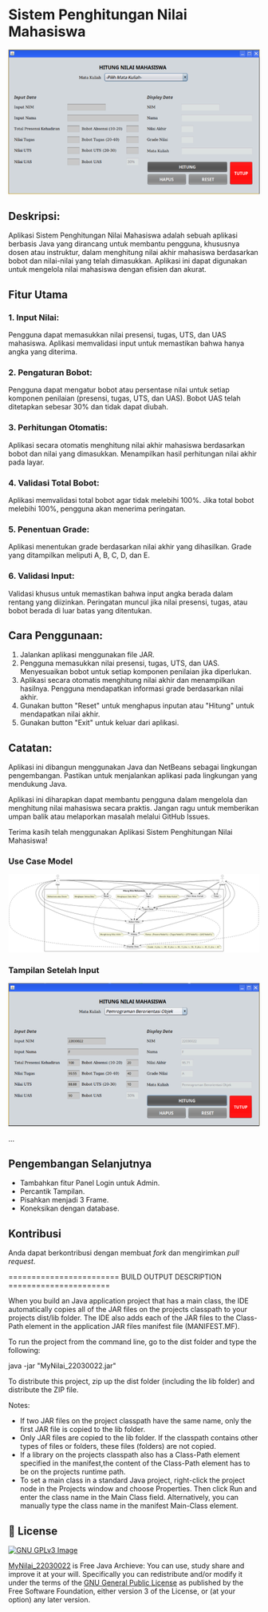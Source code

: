 # Sistem Penghitungan Nilai Mahasiswa

![Sistem Penghitungan Nilai Mahasiswa](https://github.com/pangaribowo/MyNilai_22030022/blob/main/apk.png)

## Deskripsi:

Aplikasi Sistem Penghitungan Nilai Mahasiswa adalah sebuah aplikasi berbasis Java yang dirancang untuk membantu pengguna, khususnya dosen atau instruktur, dalam menghitung nilai akhir mahasiswa berdasarkan bobot dan nilai-nilai yang telah dimasukkan. Aplikasi ini dapat digunakan untuk mengelola nilai mahasiswa dengan efisien dan akurat.

## Fitur Utama

### 1. Input Nilai:

Pengguna dapat memasukkan nilai presensi, tugas, UTS, dan UAS mahasiswa.
Aplikasi memvalidasi input untuk memastikan bahwa hanya angka yang diterima.

### 2. Pengaturan Bobot:

Pengguna dapat mengatur bobot atau persentase nilai untuk setiap komponen penilaian (presensi, tugas, UTS, dan UAS).
Bobot UAS telah ditetapkan sebesar 30% dan tidak dapat diubah.

### 3. Perhitungan Otomatis:

Aplikasi secara otomatis menghitung nilai akhir mahasiswa berdasarkan bobot dan nilai yang dimasukkan.
Menampilkan hasil perhitungan nilai akhir pada layar.

### 4. Validasi Total Bobot:

Aplikasi memvalidasi total bobot agar tidak melebihi 100%.
Jika total bobot melebihi 100%, pengguna akan menerima peringatan.

### 5. Penentuan Grade:

Aplikasi menentukan grade berdasarkan nilai akhir yang dihasilkan.
Grade yang ditampilkan meliputi A, B, C, D, dan E.

### 6. Validasi Input:

Validasi khusus untuk memastikan bahwa input angka berada dalam rentang yang diizinkan.
Peringatan muncul jika nilai presensi, tugas, atau bobot berada di luar batas yang ditentukan.

## Cara Penggunaan:

1. Jalankan aplikasi menggunakan file JAR.
2. Pengguna memasukkan nilai presensi, tugas, UTS, dan UAS.
Menyesuaikan bobot untuk setiap komponen penilaian jika diperlukan.
3. Aplikasi secara otomatis menghitung nilai akhir dan menampilkan hasilnya.
Pengguna mendapatkan informasi grade berdasarkan nilai akhir.
4. Gunakan button "Reset" untuk menghapus inputan atau "Hitung" untuk mendapatkan nilai akhir.
5. Gunakan button "Exit" untuk keluar dari aplikasi.

## Catatan:

Aplikasi ini dibangun menggunakan Java dan NetBeans sebagai lingkungan pengembangan. Pastikan untuk menjalankan aplikasi pada lingkungan yang mendukung Java.

Aplikasi ini diharapkan dapat membantu pengguna dalam mengelola dan menghitung nilai mahasiswa secara praktis. Jangan ragu untuk memberikan umpan balik atau melaporkan masalah melalui GitHub Issues.

Terima kasih telah menggunakan Aplikasi Sistem Penghitungan Nilai Mahasiswa!

### Use Case Model

![Use Case](https://github.com/pangaribowo/MyNilai_22030022/blob/main/uc.png)

### Tampilan Setelah Input
![Setelah Input](https://github.com/pangaribowo/MyNilai_22030022/blob/main/apk2.png)

...

## Pengembangan Selanjutnya

- Tambahkan fitur Panel Login untuk Admin.
- Percantik Tampilan.
- Pisahkan menjadi 3 Frame.
- Koneksikan dengan database.

## Kontribusi

Anda dapat berkontribusi dengan membuat _fork_ dan mengirimkan _pull request_.

======================== BUILD OUTPUT DESCRIPTION ======================

When you build an Java application project that has a main class, the IDE
automatically copies all of the JAR
files on the projects classpath to your projects dist/lib folder. The IDE
also adds each of the JAR files to the Class-Path element in the application
JAR files manifest file (MANIFEST.MF).

To run the project from the command line, go to the dist folder and
type the following:

java -jar "MyNilai_22030022.jar" 

To distribute this project, zip up the dist folder (including the lib folder)
and distribute the ZIP file.

Notes:

* If two JAR files on the project classpath have the same name, only the first
JAR file is copied to the lib folder.
* Only JAR files are copied to the lib folder.
If the classpath contains other types of files or folders, these files (folders)
are not copied.
* If a library on the projects classpath also has a Class-Path element
specified in the manifest,the content of the Class-Path element has to be on
the projects runtime path.
* To set a main class in a standard Java project, right-click the project node
in the Projects window and choose Properties. Then click Run and enter the
class name in the Main Class field. Alternatively, you can manually type the
class name in the manifest Main-Class element.

## 📑 License
[![GNU GPLv3 Image](https://www.gnu.org/graphics/gplv3-127x51.png)](http://www.gnu.org/licenses/gpl-3.0.en.html)  

[MyNilai_22030022](https://github.com/pangaribowo/MyNilai_22030022/) is Free Java Archieve: You can use, study share and improve it at your
will. Specifically you can redistribute and/or modify it under the terms of the
[GNU General Public License](https://www.gnu.org/licenses/gpl.html) as
published by the Free Software Foundation, either version 3 of the License, or
(at your option) any later version. 